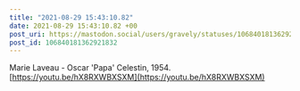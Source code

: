 ```yaml
---
title: "2021-08-29 15:43:10.82"
date: 2021-08-29 15:43:10.82 +00
post_uri: https://mastodon.social/users/gravely/statuses/106840181362921832
post_id: 106840181362921832
---
```

Marie Laveau - Oscar 'Papa' Celestin, 1954. [https://youtu.be/hX8RXWBXSXM](https://youtu.be/hX8RXWBXSXM)


